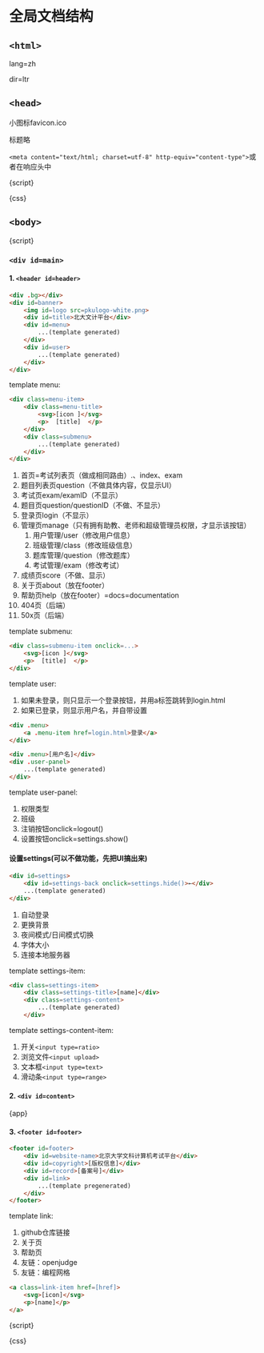 # 全局文档结构

## `<html>`

lang=zh

dir=ltr

## `<head>`

小图标favicon.ico

标题略

`<meta content="text/html; charset=utf-8" http-equiv="content-type">`或者在响应头中

{script}

{css}

## `<body>`

{script}

### `<div id=main>`

#### 1. `<header id=header>`

```html
<div .bg></div>
<div id=banner>
    <img id=logo src=pkulogo-white.png>
    <div id=title>北大文计平台</div>
    <div id=menu>
        ...(template generated)
    </div>
    <div id=user>
        ...(template generated)
    </div>
</div>
```

template menu:

```html
<div class=menu-item>
    <div class=menu-title>
        <svg>[icon ]</svg>
        <p>  [title]  </p>
    </div>
    <div class=submenu>
        ...(template generated)
    </div>
</div>
```

1. 首页=考试列表页（做成相同路由）.、index、exam
2. 题目列表页question（不做具体内容，仅显示UI）
3. 考试页exam/examID（不显示）
4. 题目页question/questionID（不做、不显示）
5. 登录页login（不显示）
6. 管理页manage（只有拥有助教、老师和超级管理员权限，才显示该按钮）
   1. 用户管理/user（修改用户信息）
   2. 班级管理/class（修改班级信息）
   3. 题库管理/question（修改题库）
   4. 考试管理/exam（修改考试）
7. 成绩页score（不做、显示）
8. 关于页about（放在footer）
9. 帮助页help（放在footer）=docs=documentation
10. 404页（后端）
11. 50x页（后端）

template submenu:

```html
<div class=submenu-item onclick=...>
    <svg>[icon ]</svg>
    <p>  [title]  </p>
</div>
```

template user:

1. 如果未登录，则只显示一个登录按钮，并用a标签跳转到login.html
2. 如果已登录，则显示用户名，并自带设置

```html
<div .menu>
    <a .menu-item href=login.html>登录</a>
</div>
```



```html
<div .menu>[用户名]</div> 
<div .user-panel>
    ...(template generated)
</div>
```

template user-panel:

1. 权限类型
2. 班级
3. 注销按钮onclick=logout()
4. 设置按钮onclick=settings.show()

#### 设置settings(可以不做功能，先把UI搞出来)

```html
<div id=settings>
    <div id=settings-back onclick=settings.hide()>←</div>
    ...(template generated)
</div>
```

1. 自动登录
2. 更换背景
3. 夜间模式/日间模式切换
4. 字体大小
5. 连接本地服务器

template settings-item:

```html
<div class=settings-item>
    <div class=settings-title>[name]</div>
    <div class=settings-content>
        ...(template generated)
    </div>
```

template settings-content-item:

1. 开关`<input type=ratio>`
2. 浏览文件`<input upload>`
3. 文本框`<input type=text>`
4. 滑动条`<input type=range>`

#### 2. `<div id=content>`

{app}

#### 3. `<footer id=footer>`

```html
<footer id=footer>
    <div id=website-name>北京大学文科计算机考试平台</div>
    <div id=copyright>[版权信息]</div>
    <div id=record>[备案号]</div>
    <div id=link>
        ...(template pregenerated)
    </div>
</footer>
```

template link:

1. github仓库链接
2. 关于页
3. 帮助页
4. 友链：openjudge
5. 友链：编程网格

```html
<a class=link-item href=[href]>
    <svg>[icon]</svg>
    <p>[name]</p>
</a>
```

{script}

{css}
